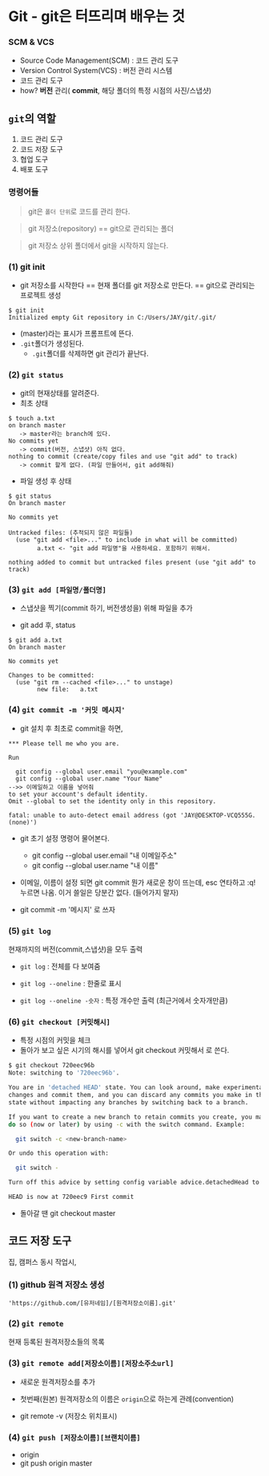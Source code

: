 # Git - git은 터뜨리며 배우는 것

### SCM & VCS

- Source Code Management(SCM) : 코드 관리 도구
- Version Control System(VCS) : 버전 관리 시스템
- 코드 관리 도구
-  how? **버전** 관리( **commit**, 해당 폴더의 특정 시점의 사진/스냅샷)



## `git`의 역할

1. 코드 관리 도구
2. 코드 저장 도구
3. 협업 도구
4. 배포 도구





### 명령어들

> git은 `폴더 단위`로 코드를 관리 한다. 

> git 저장소(repository) == git으로 관리되는 폴더

> git 저장소 상위 폴더에서 git을 시작하지 않는다.

### (1) git init

- git 저장소를 시작한다 == 현재 폴더를 git 저장소로 만든다. == git으로 관리되는 프로젝트 생성

```shell
$ git init
Initialized empty Git repository in C:/Users/JAY/git/.git/
```

- (master)라는 표시가 프롬프트에 뜬다.
- `.git`폴더가 생성된다.
  - `.git`폴더를 삭제하면 git 관리가 끝난다.



### (2) `git status`

- git의 현재상태를 알려준다.
- 최초 상태

```shell
$ touch a.txt
on branch master
   -> master라는 branch에 있다.
No commits yet
   -> commit(버전, 스냅샷) 아직 없다.
nothing to commit (create/copy files and use "git add" to track)
   -> commit 할게 없다. (파일 만들어서, git add해줘)
```

- 파일 생성 후 상태

```shell
$ git status
On branch master

No commits yet

Untracked files: (추적되지 않은 파일들)
  (use "git add <file>..." to include in what will be committed)
        a.txt <- "git add 파일명"을 사용하세요. 포함하기 위해서.

nothing added to commit but untracked files present (use "git add" to track)
```



### (3) `git add [파일명/폴더명]`

- 스냅샷을 찍기(commit 하기, 버전생성을) 위해 파일을 추가

- git add 후, status

```shell
$ git add a.txt
On branch master

No commits yet

Changes to be committed:
  (use "git rm --cached <file>..." to unstage)
        new file:   a.txt
```



### (4) `git commit -m '커밋 메시지'`

- git 설치 후 최초로 commit을 하면,

```shell
*** Please tell me who you are.

Run

  git config --global user.email "you@example.com"
  git config --global user.name "Your Name"
-->> 이메일하고 이름을 넣어줘
to set your account's default identity.
Omit --global to set the identity only in this repository.

fatal: unable to auto-detect email address (got 'JAY@DESKTOP-VCQ555G.(none)')
```

- git 초기 설정 명령어 물어본다.
  - git config --global user.email "내 이메일주소"
  - git config --global user.name "내 이름"

- 이메일, 이름이 설정 되면 git commit 뭔가 새로운 창이 뜨는데, esc 연타하고 :q!누르면 나옴. 이거 쓸일은 당분간 없다. (들어가지 말자)

- git commit -m '메시지' 로 쓰자



### (5) `git log`

현재까지의 버전(commit,스냅샷)을 모두 출력

- `git log` : 전체를 다 보여줌 

- `git log --oneline` : 한줄로 표시
- `git log --oneline -숫자` : 특정 개수만 출력 (최근거에서 숫자개만큼)



### (6) `git checkout [커밋해시]`

- 특정 시점의 커밋을 체크
- 돌아가 보고 싶은 시기의 해시를 넣어서 git checkout 커밋해서 로 쓴다.

```sh
$ git checkout 720eec96b
Note: switching to '720eec96b'.

You are in 'detached HEAD' state. You can look around, make experimental
changes and commit them, and you can discard any commits you make in this
state without impacting any branches by switching back to a branch.

If you want to create a new branch to retain commits you create, you may
do so (now or later) by using -c with the switch command. Example:

  git switch -c <new-branch-name>

Or undo this operation with:

  git switch -

Turn off this advice by setting config variable advice.detachedHead to false

HEAD is now at 720eec9 First commit
```

- 돌아갈 땐 git checkout master



## 코드 저장 도구

집, 캠퍼스 동시 작업시, 

### (1) github 원격 저장소 생성

`'https://github.com/[유저네임]/[원격저장소이름].git'`



### (2) `git remote`

현재 등록된 원격저장소들의 목록



### (3) `git remote add[저장소이름][저장소주소url]`

- 새로운 원격저장소를 추가

- 첫번째(원본) 원격저장소의 이름은 `origin`으로 하는게 관례(convention)
- git remote -v (저장소 위치표시)



### (4) `git push [저장소이름][브랜치이름]`

- origin
- git push origin master















